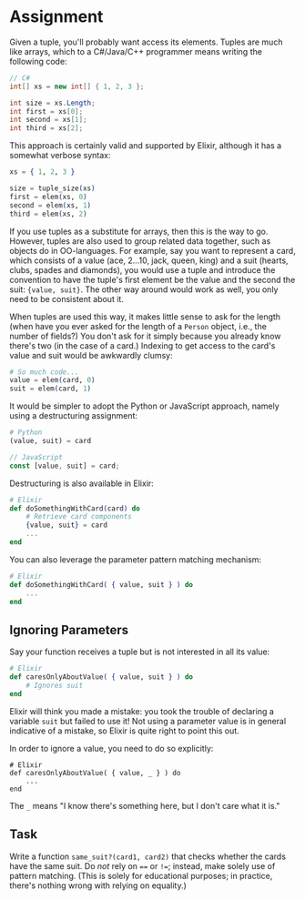 # Assignment

Given a tuple, you'll probably want access its elements.
Tuples are much like arrays, which to a C#/Java/C++ programmer means
writing the following code:

```C#
// C#
int[] xs = new int[] { 1, 2, 3 };

int size = xs.Length;
int first = xs[0];
int second = xs[1];
int third = xs[2];
```

This approach is certainly valid and supported
by Elixir, although it has a somewhat verbose syntax:

```elixir
xs = { 1, 2, 3 }

size = tuple_size(xs)
first = elem(xs, 0)
second = elem(xs, 1)
third = elem(xs, 2)
```

If you use tuples as a substitute for arrays,
then this is the way to go. However,
tuples are also used to group related
data together, such as objects do in OO-languages.
For example, say you want to represent
a card, which consists of a value (ace, 2...10, jack, queen, king)
and a suit (hearts, clubs, spades and diamonds),
you would use a tuple and
introduce the convention to
have the tuple's first element be the value and the
second the suit: `{value, suit}`. The other way around would work
as well, you only need to be consistent about it.

When tuples are used this way, it makes little sense
to ask for the length (when have you ever
asked for the length of a `Person` object, i.e., the number of fields?)
You don't ask for it simply because you already know there's two (in the case of a card.)
Indexing to get access to the card's value and suit
would be awkwardly clumsy:

```elixir
# So much code...
value = elem(card, 0)
suit = elem(card, 1)
```

It would be simpler to adopt the Python or JavaScript approach,
namely using a destructuring assignment:

```python
# Python
(value, suit) = card
```

```javascript
// JavaScript
const [value, suit] = card;
```

Destructuring is also available in Elixir:

```elixir
# Elixir
def doSomethingWithCard(card) do
    # Retrieve card components
    {value, suit} = card
    ...
end
```

You can also leverage the parameter pattern matching mechanism:

```elixir
# Elixir
def doSomethingWithCard( { value, suit } ) do
    ...
end
```

## Ignoring Parameters

Say your function receives a tuple but is not interested in all its value:

```elixir
# Elixir
def caresOnlyAboutValue( { value, suit } ) do
    # Ignores suit
end
```

Elixir will think you made a mistake: you took the trouble
of declaring a variable `suit` but failed to use it!
Not using a parameter value is in general indicative of a mistake,
so Elixir is quite right to point this out.

In order to ignore a value, you need to do so explicitly:

```
# Elixir
def caresOnlyAboutValue( { value, _ } ) do
    ...
end
```

The `_` means "I know there's something here, but I don't care what it is."

## Task

Write a function `same_suit?(card1, card2)` that checks whether
the cards have the same suit. Do *not* rely on `==` or `!=`;
instead, make solely use of pattern matching.
(This is solely for educational purposes;
in practice, there's nothing wrong with relying on equality.)
